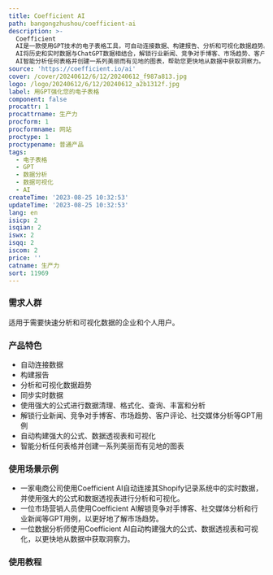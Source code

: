 ```yaml
---
title: Coefficient AI
path: bangongzhushou/coefficient-ai
description: >-
  Coefficient
  AI是一款使用GPT技术的电子表格工具，可自动连接数据、构建报告、分析和可视化数据趋势。它可以将您的表格转换为GPT工作台，使用AI工具自动连接数据、构建报告和加速数据分析。您可以使用文本指令从Salesforce、Shopify、Tableau和Snowflake等记录系统中同步实时数据，使用=GPTX()电子表格函数轻松使用强大的公式进行数据清理、格式化、查询、丰富和分析。Coefficient
  AI将历史和实时数据与ChatGPT数据相结合，解锁行业新闻、竞争对手博客、市场趋势、客户评论、社交媒体分析等GPT用例。它可以自动构建强大的公式、数据透视表和可视化，使用文本指令即可完成。Coefficient
  AI智能分析任何表格并创建一系列美丽而有见地的图表，帮助您更快地从数据中获取洞察力。
source: 'https://coefficient.io/ai'
cover: /cover/20240612/6/12/20240612_f987a813.jpg
logo: /logo/20240612/6/12/20240612_a2b1312f.jpg
label: 用GPT强化您的电子表格
component: false
procattr: 1
procattrname: 生产力
procform: 1
procformname: 网站
proctype: 1
proctypename: 普通产品
tags:
  - 电子表格
  - GPT
  - 数据分析
  - 数据可视化
  - AI
createTime: '2023-08-25 10:32:53'
updateTime: '2023-08-25 10:32:53'
lang: en
isicp: 2
isqian: 2
iswx: 2
isqq: 2
iscom: 2
price: ''
catname: 生产力
sort: 11969
---
```




### 需求人群
适用于需要快速分析和可视化数据的企业和个人用户。

### 产品特色
- 自动连接数据
- 构建报告
- 分析和可视化数据趋势
- 同步实时数据
- 使用强大的公式进行数据清理、格式化、查询、丰富和分析
- 解锁行业新闻、竞争对手博客、市场趋势、客户评论、社交媒体分析等GPT用例
- 自动构建强大的公式、数据透视表和可视化
- 智能分析任何表格并创建一系列美丽而有见地的图表

### 使用场景示例
- 一家电商公司使用Coefficient AI自动连接其Shopify记录系统中的实时数据，并使用强大的公式和数据透视表进行分析和可视化。
- 一位市场营销人员使用Coefficient AI解锁竞争对手博客、社交媒体分析和行业新闻等GPT用例，以更好地了解市场趋势。
- 一位数据分析师使用Coefficient AI自动构建强大的公式、数据透视表和可视化，以更快地从数据中获取洞察力。

### 使用教程


  

